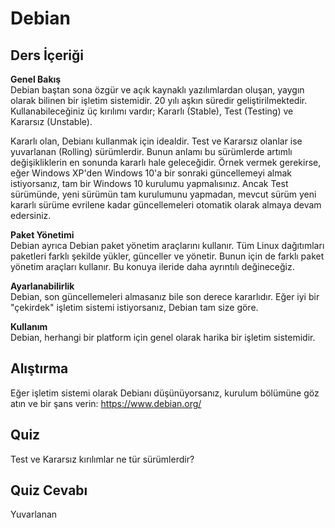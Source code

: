# Debian

## Ders İçeriği

**Genel Bakış**<br>
Debian baştan sona özgür ve açık kaynaklı yazılımlardan oluşan, yaygın olarak bilinen bir işletim sistemidir. 20 yılı aşkın süredir geliştirilmektedir. Kullanabileceğiniz üç kırılımı vardır; Kararlı (Stable), Test (Testing) ve Kararsız (Unstable).

Kararlı olan, Debianı kullanmak için idealdir. Test ve Kararsız olanlar ise yuvarlanan (Rolling)  sürümlerdir. Bunun anlamı bu sürümlerde artımlı değişikliklerin en sonunda kararlı hale geleceğidir. Örnek vermek gerekirse, eğer Windows XP'den Windows 10'a bir sonraki güncellemeyi almak istiyorsanız, tam bir Windows 10 kurulumu yapmalısınız. Ancak Test sürümünde, yeni sürümün tam kurulumunu yapmadan, mevcut sürüm yeni kararlı sürüme evrilene kadar güncellemeleri otomatik olarak almaya devam edersiniz.

**Paket Yönetimi**<br>
Debian ayrıca Debian paket yönetim araçlarını kullanır. Tüm Linux dağıtımları paketleri farklı şekilde yükler, günceller ve yönetir. Bunun için de farklı paket yönetim araçları kullanır. Bu konuya ileride daha ayrıntılı değineceğiz. 

**Ayarlanabilirlik**<br>
Debian, son güncellemeleri almasanız bile son derece kararlıdır. Eğer iyi bir "çekirdek" işletim sistemi istiyorsanız, Debian tam size göre.

**Kullanım**<br>
Debian, herhangi bir platform için genel olarak harika bir işletim sistemidir.

## Alıştırma

Eğer işletim sistemi olarak Debianı düşünüyorsanız, kurulum bölümüne göz atın ve bir şans verin: <a href='https://www.debian.org/'>https://www.debian.org/</a>

## Quiz

Test ve Kararsız kırılımlar ne tür sürümlerdir?

## Quiz Cevabı

Yuvarlanan

